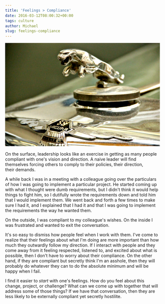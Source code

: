 ```yaml
---
title: 'Feelings > Compliance'
date: 2016-03-12T08:00:32+00:00
tags: culture
author: Michael
slug: feelings-compliance
---
```

<div class="full-width">
  <img src="/images/feature-feelings-compliance.jpg" alt="Feelings" />
</div>

On the surface, leadership looks like an exercise in getting as many people compliant with one's vision and direction. A naive leader will find themselves forcing others to comply to their policies, their direction, their demands.

A while back I was in a meeting with a colleague going over the particulars of how I was going to implement a particular project. He started coming up with what I thought were dumb requirements, but I didn't think it would help things to fight him, so I dutifully wrote the requirements down and told him that I would implement them. We went back and forth a few times to make sure I had it, and I explained that I had it and that I was going to implement the requirements the way he wanted them.

On the outside, I was compliant to my colleague's wishes. On the inside I was frustrated and wanted to exit the conversation.

It's so easy to dismiss how people feel when I work with them. I've come to realize that their feelings about what I'm doing are more important than how much they outwardly follow my direction. If I interact with people and they come away from it feeling respected, listened to, and excited about what is possible, then I don't have to worry about their compliance. On the other hand, if they are compliant but secretly think I'm an asshole, then they will probably do whatever they can to do the absolute minimum and will be happy when I fail.

I find it easier to _start_ with one's feelings. How do you feel about this change, project, or challenge? What can we come up with together that will address some of those things? If we have that conversation, then they are less likely to be externally compliant yet secretly hostilite.
